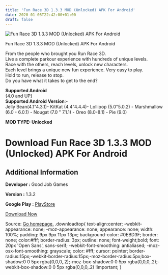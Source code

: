 ```yaml
---
title: 'Fun Race 3D 1.3.3 MOD (Unlocked) APK For Android'
date: 2020-01-05T22:42:00+01:00
draft: false
---
```


![Fun Race 3D 1.3.3 MOD (Unlocked) APK For Android](https://i1.wp.com/apkhome.net/wp-content/uploads/2020/01/Fun-Race-3D-1.3.3-MOD-Unlocked.png "Fun Race 3D 1.3.3 MOD (Unlocked) APK For Android")

  

Fun Race 3D 1.3.3 MOD (Unlocked) APK For Android

From the people who brought you Run Race 3D.  
Live a complete parkour experience with hundreds of unique levels.  
Race with the others, reach levels, unlock new characters.  
Each level brings a unique new fun experience. Very easy to play.  
Hold to run, release to stop.  
Do you have what it takes to get to the end?

**Supported Android**  
{4.0 and UP}  
**Supported Android Version**:-  
Jelly Bean(4.1"4.3.1)- KitKat (4.4"4.4.4)- Lollipop (5.0"5.0.2) - Marshmallow (6.0 - 6.0.1) - Nougat (7.0 " 7.1.1) - Oreo (8.0-8.1) - Pie (9.0)

**MOD TYPE: Unlocked**

Download Fun Race 3D 1.3.3 MOD (Unlocked) APK For Android
=========================================================

Additional Information
----------------------

**Developer :** Good Job Games

**Version :** 1.3.2

**Google Play :** [PlayStore](https://play.google.com/store/apps/details?id=com.slippy.linerusher)

  

[Download Now](https://store4app.co/post/fun-race-3d-1-3-3-mod-unlocked-apk-for-android_1578249774)

  
Source: [Go homepage.](https://store4app.co/post/fun-race-3d-1-3-3-mod-unlocked-apk-for-android_1578249774) .downloadtop{ text-align:center; -webkit-appearance: none; -moz-appearance: none; appearance: none; width: 100%; padding: 9px 9px 11px 13px; background-color: #0EBD3F; border: none; color:#fff; border-radius: 3px; outline: none; font-weight;bold; font: 20px 'Open Sans', sans-serif; -webkit-font-smoothing: antialiased; -moz-osx-font-smoothing: grayscale; color: #fff; cursor: pointer; border-radius:15px;-webkit-border-radius:15px;-moz-border-radius:5px;box-shadow:0 0 5px rgba(0,0,0,.2);-moz-box-shadow:0 0 5px rgba(0,0,0,.2);-webkit-box-shadow:0 0 5px rgba(0,0,0,.2) !important; }